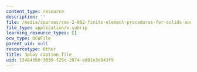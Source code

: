 ```yaml
---
content_type: resource
description: ''
file: /media/courses/res-2-002-finite-element-procedures-for-solids-and-structures-spring-2010/134843603039f25c2874bd01e3d843f9_6pHHh67t6F8.srt
file_type: application/x-subrip
learning_resource_types: []
ocw_type: OCWFile
parent_uid: null
resourcetype: Other
title: 3play caption file
uid: 13484360-3039-f25c-2874-bd01e3d843f9
---
```

